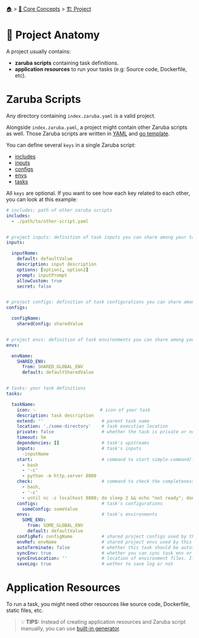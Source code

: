 <!--startTocHeader-->
[🏠](../../README.md) > [🧠 Core Concepts](../README.md) > [🏗️ Project](README.md)
# 🧬 Project Anatomy
<!--endTocHeader-->

A project usually contains:
* __zaruba scripts__ containing task definitions.
* __application resources__ to run your tasks (e.g: Source code, Dockerfile, etc).

# Zaruba Scripts

Any directory containing `index.zaruba.yaml` is a valid project.

Alongside `index.zaruba.yaml`, a project might contain other Zaruba scripts as well. Those Zaruba scripts are written in [YAML](https://yaml.org) and [go template](https://pkg.go.dev/text/template). 

You can define several `keys` in a single Zaruba script:

* [includes](project-includes.md)
* [inputs](project-inputs.md)
* [configs](project-configs.md)
* [envs](project-envs.md)
* [tasks](../task/README.md)

All `keys` are optional. If you want to see how each key related to each other, you can look at this example:


```yaml
# includes: path of other zaruba scripts
includes:
  - ./path/to/other-script.yaml


# project inputs: definition of task inputs you can share among your tasks
inputs:

  inputName:
    default: defaultValue
    description: input description
    options: [option1, option2]
    prompt: inputPrompt
    allowCustom: true
    secret: false


# project configs: definition of task configurations you can share among your tasks
configs:

  configName:
    sharedConfig: sharedValue


# project envs: definition of task environments you can share among your tasks
envs:

  envName:
    SHARED_ENV:
      from: SHARED_GLOBAL_ENV
      default: defaultSharedValue


# tasks: your task definitions
tasks:

  taskName:
    icon: ✨                        # icon of your task
    description: task description
    extend: ''                      # parent task name
    location: './some-directory'    # task execution location
    private: false                  # whether the task is private or not
    timeout: 5m
    dependencies: []                # task's upstreams
    inputs:                         # task's inputs
      -inputName
    start:                          # command to start simple-command/long running service
      - bash
      - '-c' 
      - python -m http.server 8080
    check:                          # command to check the completeness of a long-running process
      - bash, 
      - '-c' 
      - until nc -z localhost 8080; do sleep 2 && echo "not ready"; done && echo "ready" 
    configs:                        # task's configurations
      someConfig: someValue
    envs:                           # task's environments
      SOME_ENV:
        from: SOME_GLOBAL_ENV
        default: defaultValue
    configRef: configName           # shared project configs used by this task
    envRef: envName                 # shared project envs used by this task
    autoTerminate: false            # whether this task should be autoterminated or not
    syncEnv: true                   # whether you can sync task env or not
    syncEnvLocation: ''             # location of environment files. If not set, Zaruba will use `location` instead
    saveLog: true                   # wether to save log or not
```

# Application Resources

To run a task, you might need other resources like source code, Dockerfile, static files, etc.

> 💡 __TIPS:__ Instead of creating application resources and Zaruba script manually, you can use [built-in generator](../../use-cases/add-resources/README.md).


<!--startTocSubTopic-->
<!--endTocSubTopic-->
